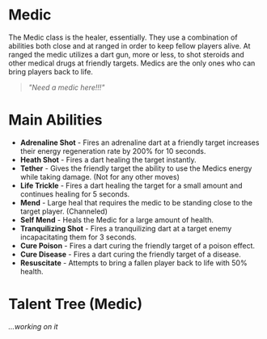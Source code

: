 # Medic #

The Medic class is the healer, essentially. They use a combination of abilities both close and at ranged in order to keep fellow players alive. At ranged the medic utilizes a dart gun, more or less, to shot steroids and other medical drugs at friendly targets. Medics are the only ones who can bring players back to life.

> _"Need a medic here!!!"_

# Main Abilities #

  * **Adrenaline Shot** - Fires an adrenaline dart at a friendly target increases their energy regeneration rate by 200% for 10 seconds.
  * **Heath Shot** - Fires a dart healing the target instantly.
  * **Tether** - Gives the friendly target the ability to use the Medics energy while taking damage. (Not for any other moves)
  * **Life Trickle** - Fires a dart healing the target for a small amount and continues healing for 5 seconds.
  * **Mend** - Large heal that requires the medic to be standing close to the target player. (Channeled)
  * **Self Mend** - Heals the Medic for a large amount of health.
  * **Tranquilizing Shot** - Fires a tranquilizing dart at a target enemy incapacitating them for 3 seconds.
  * **Cure Poison** - Fires a dart curing the friendly target of a poison effect.
  * **Cure Disease** - Fires a dart curing the friendly target of a disease.
  * **Resuscitate** - Attempts to bring a fallen player back to life with 50% health.

# Talent Tree (Medic) #

_...working on it_